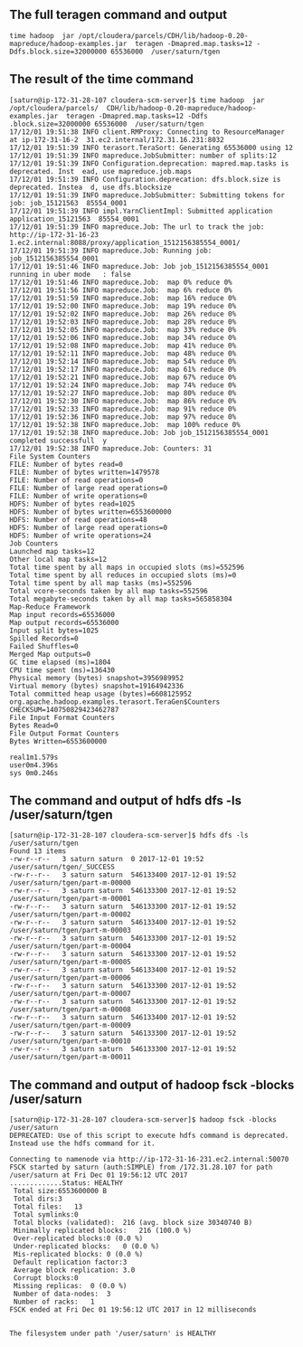 ## The full teragen command and output ##
    time hadoop  jar /opt/cloudera/parcels/CDH/lib/hadoop-0.20-mapreduce/hadoop-examples.jar  teragen -Dmapred.map.tasks=12 -Ddfs.block.size=32000000 65536000  /user/saturn/tgen
## The result of the time command ##
	
	[saturn@ip-172-31-28-107 cloudera-scm-server]$ time hadoop  jar /opt/cloudera/parcels/  CDH/lib/hadoop-0.20-mapreduce/hadoop-examples.jar  teragen -Dmapred.map.tasks=12 -Ddfs  .block.size=32000000 65536000  /user/saturn/tgen
	17/12/01 19:51:38 INFO client.RMProxy: Connecting to ResourceManager at ip-172-31-16-2  31.ec2.internal/172.31.16.231:8032
	17/12/01 19:51:39 INFO terasort.TeraSort: Generating 65536000 using 12
	17/12/01 19:51:39 INFO mapreduce.JobSubmitter: number of splits:12
	17/12/01 19:51:39 INFO Configuration.deprecation: mapred.map.tasks is deprecated. Inst  ead, use mapreduce.job.maps
	17/12/01 19:51:39 INFO Configuration.deprecation: dfs.block.size is deprecated. Instea  d, use dfs.blocksize
	17/12/01 19:51:39 INFO mapreduce.JobSubmitter: Submitting tokens for job: job_15121563  85554_0001
	17/12/01 19:51:39 INFO impl.YarnClientImpl: Submitted application application_15121563  85554_0001
	17/12/01 19:51:39 INFO mapreduce.Job: The url to track the job: http://ip-172-31-16-23  1.ec2.internal:8088/proxy/application_1512156385554_0001/
	17/12/01 19:51:39 INFO mapreduce.Job: Running job: job_1512156385554_0001
	17/12/01 19:51:46 INFO mapreduce.Job: Job job_1512156385554_0001 running in uber mode   : false
	17/12/01 19:51:46 INFO mapreduce.Job:  map 0% reduce 0%
	17/12/01 19:51:56 INFO mapreduce.Job:  map 6% reduce 0%
	17/12/01 19:51:59 INFO mapreduce.Job:  map 16% reduce 0%
	17/12/01 19:52:00 INFO mapreduce.Job:  map 19% reduce 0%
	17/12/01 19:52:02 INFO mapreduce.Job:  map 26% reduce 0%
	17/12/01 19:52:03 INFO mapreduce.Job:  map 28% reduce 0%
	17/12/01 19:52:05 INFO mapreduce.Job:  map 33% reduce 0%
	17/12/01 19:52:06 INFO mapreduce.Job:  map 34% reduce 0%
	17/12/01 19:52:08 INFO mapreduce.Job:  map 41% reduce 0%
	17/12/01 19:52:11 INFO mapreduce.Job:  map 48% reduce 0%
	17/12/01 19:52:14 INFO mapreduce.Job:  map 54% reduce 0%
	17/12/01 19:52:17 INFO mapreduce.Job:  map 61% reduce 0%
	17/12/01 19:52:21 INFO mapreduce.Job:  map 67% reduce 0%
	17/12/01 19:52:24 INFO mapreduce.Job:  map 74% reduce 0%
	17/12/01 19:52:27 INFO mapreduce.Job:  map 80% reduce 0%
	17/12/01 19:52:30 INFO mapreduce.Job:  map 86% reduce 0%
	17/12/01 19:52:33 INFO mapreduce.Job:  map 91% reduce 0%
	17/12/01 19:52:36 INFO mapreduce.Job:  map 97% reduce 0%
	17/12/01 19:52:38 INFO mapreduce.Job:  map 100% reduce 0%
	17/12/01 19:52:38 INFO mapreduce.Job: Job job_1512156385554_0001 completed successfull  y
	17/12/01 19:52:38 INFO mapreduce.Job: Counters: 31
	File System Counters
	FILE: Number of bytes read=0
	FILE: Number of bytes written=1479578
	FILE: Number of read operations=0
	FILE: Number of large read operations=0
	FILE: Number of write operations=0
	HDFS: Number of bytes read=1025
	HDFS: Number of bytes written=6553600000
	HDFS: Number of read operations=48
	HDFS: Number of large read operations=0
	HDFS: Number of write operations=24
	Job Counters
	Launched map tasks=12
	Other local map tasks=12
	Total time spent by all maps in occupied slots (ms)=552596
	Total time spent by all reduces in occupied slots (ms)=0
	Total time spent by all map tasks (ms)=552596
	Total vcore-seconds taken by all map tasks=552596
	Total megabyte-seconds taken by all map tasks=565858304
	Map-Reduce Framework
	Map input records=65536000
	Map output records=65536000
	Input split bytes=1025
	Spilled Records=0
	Failed Shuffles=0
	Merged Map outputs=0
	GC time elapsed (ms)=1804
	CPU time spent (ms)=136430
	Physical memory (bytes) snapshot=3956989952
	Virtual memory (bytes) snapshot=19164942336
	Total committed heap usage (bytes)=6608125952
	org.apache.hadoop.examples.terasort.TeraGen$Counters
	CHECKSUM=140750829423462787
	File Input Format Counters
	Bytes Read=0
	File Output Format Counters
	Bytes Written=6553600000
	
	real1m1.579s
	user0m4.396s
	sys 0m0.246s






## The command and output of hdfs dfs -ls /user/saturn/tgen ##
	
	[saturn@ip-172-31-28-107 cloudera-scm-server]$ hdfs dfs -ls /user/saturn/tgen
	Found 13 items
	-rw-r--r--   3 saturn saturn  0 2017-12-01 19:52 /user/saturn/tgen/_SUCCESS
	-rw-r--r--   3 saturn saturn  546133400 2017-12-01 19:52 /user/saturn/tgen/part-m-00000
	-rw-r--r--   3 saturn saturn  546133300 2017-12-01 19:52 /user/saturn/tgen/part-m-00001
	-rw-r--r--   3 saturn saturn  546133300 2017-12-01 19:52 /user/saturn/tgen/part-m-00002
	-rw-r--r--   3 saturn saturn  546133400 2017-12-01 19:52 /user/saturn/tgen/part-m-00003
	-rw-r--r--   3 saturn saturn  546133300 2017-12-01 19:52 /user/saturn/tgen/part-m-00004
	-rw-r--r--   3 saturn saturn  546133300 2017-12-01 19:52 /user/saturn/tgen/part-m-00005
	-rw-r--r--   3 saturn saturn  546133400 2017-12-01 19:52 /user/saturn/tgen/part-m-00006
	-rw-r--r--   3 saturn saturn  546133300 2017-12-01 19:52 /user/saturn/tgen/part-m-00007
	-rw-r--r--   3 saturn saturn  546133300 2017-12-01 19:52 /user/saturn/tgen/part-m-00008
	-rw-r--r--   3 saturn saturn  546133400 2017-12-01 19:52 /user/saturn/tgen/part-m-00009
	-rw-r--r--   3 saturn saturn  546133300 2017-12-01 19:52 /user/saturn/tgen/part-m-00010
	-rw-r--r--   3 saturn saturn  546133300 2017-12-01 19:52 /user/saturn/tgen/part-m-00011




## The command and output of hadoop fsck -blocks /user/saturn ##

	[saturn@ip-172-31-28-107 cloudera-scm-server]$ hadoop fsck -blocks /user/saturn
	DEPRECATED: Use of this script to execute hdfs command is deprecated.
	Instead use the hdfs command for it.
	
	Connecting to namenode via http://ip-172-31-16-231.ec2.internal:50070
	FSCK started by saturn (auth:SIMPLE) from /172.31.28.107 for path /user/saturn at Fri Dec 01 19:56:12 UTC 2017
	.............Status: HEALTHY
	 Total size:6553600000 B
	 Total dirs:3
	 Total files:   13
	 Total symlinks:0
	 Total blocks (validated):  216 (avg. block size 30340740 B)
	 Minimally replicated blocks:   216 (100.0 %)
	 Over-replicated blocks:0 (0.0 %)
	 Under-replicated blocks:   0 (0.0 %)
	 Mis-replicated blocks: 0 (0.0 %)
	 Default replication factor:3
	 Average block replication: 3.0
	 Corrupt blocks:0
	 Missing replicas:  0 (0.0 %)
	 Number of data-nodes:  3
	 Number of racks:   1
	FSCK ended at Fri Dec 01 19:56:12 UTC 2017 in 12 milliseconds
	
	
	The filesystem under path '/user/saturn' is HEALTHY
